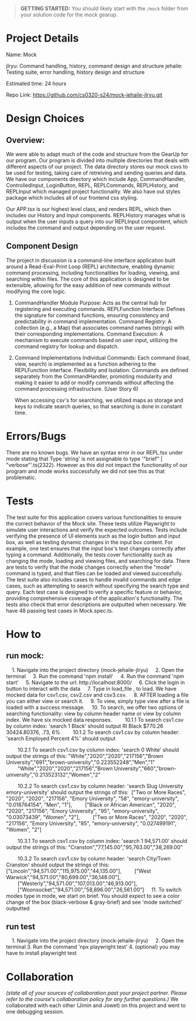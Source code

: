 > **GETTING STARTED:** You should likely start with the `/mock` folder from your solution code for the mock gearup.

# Project Details

Name: Mock

jlryu: Command handling, history, command design and structure
jehaile: Testing suite, error handling, history design and structure

Estimated time: 24 hours

Repo Link: https://github.com/cs0320-s24/mock-jehaile-jlryu.git

# Design Choices

## Overview:

We were able to adapt much of the code and structure from the GearUp for our program. Our program is divided into multiple directories that deals with different aspects of our project. The data directory stores our mock csvs to be used for testing, taking care of retreiving and sending queries and data. We have our components directory which include App, CommandHandler, ControlledInput, LoginButton, REPL, REPLCommands, REPLHistory, and REPLInput which managed project functionality. We also have out styles package which includes all of our frontend css styling.

Our APP.tsx is our highest level class, and renders REPL, which then includes our History and Input components. REPLHistory manages what is output when the user inputs a query into our REPLInput compontent, which includes the command and output depending on the user request. 

## Component Design

The project in discussion is a command-line interface application built around a Read-Eval-Print Loop (REPL) architecture, enabling dynamic command processing, including functionalities for loading, viewing, and searching within files. The core of this application is designed to be extensible, allowing for the easy addition of new commands without modifying the core logic.

1. CommandHandler Module
    Purpose: Acts as the central hub for registering and executing commands.
    REPLFunction Interface: Defines the signature for command functions, ensuring consistency and predictability in command implementation.
    Command Registry: A collection (e.g., a Map) that associates command names (strings) with their corresponding implementations.
    Command Execution: A mechanism to execute commands based on user input, utilizing the command registry for lookup and dispatch.

2. Command Implementations
   Individual Commands: Each command (load, view, search) is implemented as a function adhering to the REPLFunction interface.
   Flexibility and Isolation: Commands are defined separately from the CommandHandler, promoting modularity and making it easier to add or modify commands without affecting the command processing infrastructure. (User Story 6)
   
   When accessing csv's for searching, we utilized maps as storage and keys to indicate search queries, so that searching is done in constant time.

# Errors/Bugs

There are no known bugs. We have an syntax error in our REPL.tsx <REPLHistory history={history} mode={mode} /> under mode stating that Type 'string' is not assignable to type '"brief" | "verbose"'.ts(2322). However as this did not impact the functionality of our program and mode works successfully we did not see this as that problematic. 



# Tests

The test suite for this application covers various functionalities to ensure the correct behavior of the Mock site. These tests utilize Playwright to simulate user interactions and verify the expected outcomes. Tests include verifying the presence of UI elements such as the login button and input box, as well as testing dynamic changes in the input box content. For example, one test ensures that the input box's text changes correctly after typing a command. Additionally, the tests cover functionality such as changing the mode, loading and viewing files, and searching for data. There are tests to verify that the mode changes correctly when the "mode" command is typed, and that files can be loaded and viewed successfully. The test suite also includes cases to handle invalid commands and edge cases, such as attempting to search without specifying the search type and query. Each test case is designed to verify a specific feature or behavior, providing comprehensive coverage of the application's functionality. The tests also check that error descriptions are outputted when necessary. We have 48 passing test cases in Mock.spec.ts.

# How to

## run mock:

    1. Navigate into the project directory (mock-jehaile-jlryu)
    2. Open the terminal
    3. Run the command 'npm install'
    4. Run the command 'npm start'
    5. Navigate to the url: http://localhost:8000/
    6. Click the login in button to interact with the data
    7. Type in load_file <csv file>, to load. We have mocked data for csv1.csv, csv2.csv and    csv3.csv.
    8. AFTER loading a file you can either view or search it. 
    9. To view, simply type view after a file is loaded with a success message.
    10. To search, we offer two options of searching functionality: view by column header name or view by column index. We have six mocked data responses. 
        10.1.1 To search csv1.csv by column index: 'search 1 Black' should output RI Black $770.26 30424.80376, .73, 6%
        10.1.2 To search csv1.csv by column header: 'search Employed Percent 4%' should output

        10.2.1 To search csv1.csv by column index: 'search 0 White' should output the strings of this: "White","2020","2020","217156","Brown University","691","brown-university","0.223552248","Men","1"
        "White","2020","2020","217156","Brown University","660","brown-university","0.213523132","Women","2"

        10.2.2 To search csv1.csv by column header: 'search Slug University emory-university' should output the strings of this:  ["Two or More Races", "2020", "2020", "217156", "Emory University", "58", "emory-university", "0.018764154", "Men", "1"],
        ["Black or African American", "2020", "2020", "217156", "Emory University", "95", "emory-university", "0.03073439", "Women", "2"],
        ["Two or More Races", "2020", "2020", "217156", "Emory University", "85", "emory-university", "0.027499191", "Women", "2"]

        10.3.1 To search csv1.csv by column index: 'search 1 94,571.00' should output the strings of this: "Cranston","77,145.00","95,763.00","38,269.00"

        10.3.2 To search csv1.csv by column header: 'search City/Town Cranston' should output the strings of this: ["Lincoln","94,571.00","115,975.00","44,135.00"],
        ["West Warwick","94,571.00","80,699.00","36,148.00"],
        ["Westerly","94,571.00","107,013.00","46,913.00"],
        ["Woonsocket","94,571.00","58,896.00","26,561.00"]
    11. To switch modes type in mode, we start on brief. You should expect to see a color change of the box (black-verbose & gray-brief) and see 'mode switched' outputted
## run test

    1. Navigate into the project directory (mock-jehaile-jlryu)
    2. Open the terminal
    3. Run the command 'npx playwright test'
    4. (optional) you may have to install playwright test
    
    

# Collaboration

*(state all of your sources of collaboration past your project partner. Please refer to the course's collaboration policy for any further questions.)* 
We collaborated with each other (Jimin and Jowet) on this project and went to one debugging session.